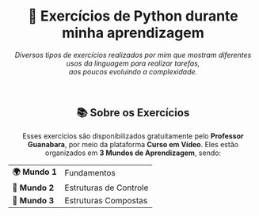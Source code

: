 <h1 align="center">
  📘 Exercícios de Python durante minha aprendizagem
</h1>
<p align="center">
  <em>Diversos tipos de exercícios realizados por mim que mostram diferentes usos da linguagem para realizar tarefas,<br>
  aos poucos evoluindo a complexidade.</em>
</p>
<br>
<h2 align="center"> 
  📚 Sobre os Exercícios
</h2>
<p align="center">
  Esses exercícios são disponibilizados gratuitamente pelo <strong>Professor Guanabara</strong>, por meio da plataforma <strong>Curso em Vídeo</strong>.
  Eles estão organizados em <strong>3 Mundos de Aprendizagem</strong>, sendo:
</p> 
<table align="center">
  <tr>
    <td><strong>🌍 Mundo 1</strong></td>
    <td>Fundamentos</td>
  </tr>
  <tr>
    <td><strong>🧭 Mundo 2</strong></td>
    <td>Estruturas de Controle</td>
  </tr>
  <tr>
    <td><strong>🧩 Mundo 3</strong></td>
    <td>Estruturas Compostas</td>
  </tr>
</table>

